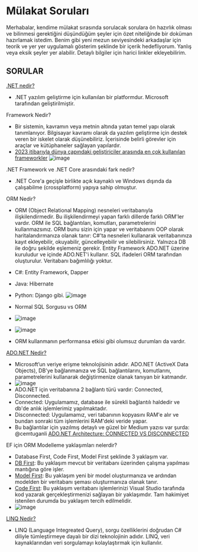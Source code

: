 # Mülakat Soruları

Merhabalar, kendime mülakat sırasında sorulacak sorulara ön hazırlık olması ve bilinmesi gerektiğini düşündüğüm şeyler için özet niteliğinde bir doküman hazırlamak istedim. Benim gibi yeni mezun seviyesindeki arkadaşlar için teorik ve yer yer uygulamalı gösterim şeklinde bir içerik hedefliyorum. Yanlış veya eksik şeyler yer alabilir. Detaylı bilgiler için harici linkler ekleyebilirim.

## SORULAR

[.NET nedir?](https://learn.microsoft.com/tr-tr/dotnet/core/introduction)

- .NET yazılım geliştirme için kullanılan bir platformdur. Microsoft tarafından geliştirilmiştir.

Framework Nedir?

- Bir sistemin, kavramın veya metnin altında yatan temel yapı olarak tanımlanıyor. Bilgisayar kavramı olarak da yazılım geliştirme için destek veren bir iskelet olarak düşünebiliriz. İçerisinde belirli görevler için araçlar ve kütüphaneler sağlayan yapılardır.
- [2023 itibarıyla dünya çapındaki geliştiriciler arasında en çok kullanılan frameworkler](https://www.statista.com/statistics/1124699/worldwide-developer-survey-most-used-frameworks-web/)
![image](https://github.com/fatihaltinci/mulakat-sorulari/assets/105079427/8cdeb563-f1d4-408d-84bf-d49111f1a102)

.NET Framework ve .NET Core arasındaki fark nedir?

- .NET Core'a geçişle birlikte açık kaynaklı ve Windows dışında da çalışabilme (crossplatform) yapıya sahip olmuştur.

ORM Nedir?

- ORM (Object Relational Mapping) nesneleri veritabanıyla ilişkilendirmedir. Bu ilişkilendirmeyi yapan farklı dillerde farklı ORM'ler vardır. ORM ile SQL bağlantıları, komutları, parametrelerini kullanmazsınız. ORM bunu sizin için yapar ve veritabanını OOP olarak haritalandırmanıza olanak tanır: C#'ta nesneleri kullanarak veritabanınıza kayıt ekleyebilir, okuyabilir, güncelleyebilir ve silebilirsiniz. Yalnızca DB ile doğru şekilde eşlemeniz gerekir. Entity Framework ADO.NET üzerine kuruludur ve içinde ADO.NET'i kullanır. SQL ifadeleri ORM tarafından oluşturulur. Veritabanı bağımlılığı yoktur.
- C#: Entity Framework,  Dapper
- Java: Hibernate
- Python: Django gibi.
![image](https://media.licdn.com/dms/image/D5612AQGZjJpjEP1iEA/article-cover_image-shrink_720_1280/0/1686716645931?e=1712188800&v=beta&t=4gtLY5nidqn8xkUKhbjbm6dDaq891OIdIf86g8FX4-M)

- Normal SQL Sorgusu vs ORM
- ![image](https://github.com/fatihaltinci/mulakat-sorulari/assets/105079427/656ff602-dc74-40e0-90b2-be70a63a5061)
- ![image](https://github.com/fatihaltinci/mulakat-sorulari/assets/105079427/46520c1e-284e-42b7-a2f0-3eb0f3df3316)
- ORM kullanmanın performansa etkisi gibi olumsuz durumları da vardır.
  
[ADO.NET Nedir?](https://learn.microsoft.com/tr-tr/dotnet/framework/data/adonet/)

- Microsoft’un veriye erişme teknolojisinin adıdır. ADO.NET (ActiveX Data Objects), DB'ye bağlanmanıza ve SQL bağlantılarını, komutlarını, parametrelerini kullanarak değiştirmenize olanak tanıyan bir katmandır. 
- ![image](https://learn.microsoft.com/tr-tr/visualstudio/data-tools/media/raddata-ado-net-architecture-diagram.png?view=vs-2022)
- ADO.NET için veritabanına 2 bağlantı türü vardır: Connected, Disconnected.
- Connected: Uygulamamız, database ile sürekli bağlantılı haldedir ve db'de anlık işlemlerimiz yapılmaktadır.
- Disconnected: Uygulamamız, veri tabanının kopyasını RAM'e alır ve bundan sonraki tüm işlemlerini RAM'deki veride yapar.
- Bu bağlantılar için yazılmış detaylı ve güzel bir Medium yazısı var şurda: @cemtuganli [ADO.NET Architecture: CONNECTED VS DISCONNECTED](https://medium.com/@cemtuganli/ado-net-architecture-connected-vs-disconnected-791f17279fc5)

EF için ORM Modelleme yaklaşımları nelerdir?

- Database First, Code First, Model First şeklinde 3 yaklaşım var.
- [DB First](https://learn.microsoft.com/tr-tr/ef/ef6/modeling/designer/workflows/database-first): Bu yaklaşım mevcut bir veritabanı üzerinden çalışma yapılması mantığına göre işler.
- [Model First](https://learn.microsoft.com/tr-tr/ef/ef6/modeling/designer/workflows/model-first): Bu yaklaşım yeni bir model oluşturmanıza ve ardından modelden bir veritabanı şeması oluşturmanıza olanak tanır.
- [Code First](https://learn.microsoft.com/tr-tr/ef/ef6/modeling/code-first/workflows/new-database): Bu yaklaşım veritabanı işlemlerinizi Visual Studio tarafında kod yazarak gerçekleştirmenizi sağlayan bir yaklaşımdır. Tam hakimiyet istenilen durumda bu yaklaşım tercih edilmelidir.
- ![image](https://github.com/fatihaltinci/mulakat-sorulari/assets/105079427/4e5aa78b-0f90-47f8-947e-1907465a138e)

[LINQ Nedir?](https://learn.microsoft.com/tr-tr/dotnet/csharp/linq/)

- LINQ (Language Integreated Query), sorgu özelliklerini doğrudan C# diliyle tümleştirmeye dayalı bir dizi teknolojinin adıdır. LINQ, veri kaynaklarından veri sorgulamayı kolaylaştırmak için kullanılır.



